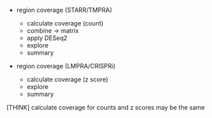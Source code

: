 
- region coverage (STARR/TMPRA)
    - calculate coverage (count)
    - combine -> matrix
    - apply DESeq2
    - explore
    - summary
    
- region coverage (LMPRA/CRISPRi)
    - calculate coverage (z score)
    - explore
    - summary
    
    
[THINK] calculate coverage for counts and z scores may be the same